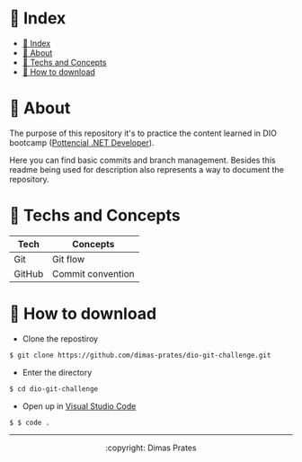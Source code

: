 # :triangular_flag_on_post: Index
- [:triangular_flag_on_post: Index](#triangular_flag_on_post-index)
- [:bookmark: About](#bookmark-about)
- [:bento: Techs and Concepts](#bento-techs-and-concepts)
- [:memo: How to download](#memo-how-to-download)

# :bookmark: About

The purpose of this repository it's to practice the content learned in DIO bootcamp ([Pottencial .NET Developer](https://web.dio.me/track/35a4e967-50e1-4140-a858-a6c8f63904c4)).

Here you can find basic commits and branch management. Besides this readme being used for description also represents a way to document the repository.

# :bento: Techs and Concepts
<table>
    <thead>
        <th>Tech</th>
        <th>Concepts</th>
    </thead>
    <tbody>
        <tr>
            <td>Git</td>
            <td>Git flow</td>
        </tr>
        <tr>
            <td>GitHub</td>
            <td>Commit convention</td>
        </tr>
    </tbody>
</table>

# :memo: How to download
* Clone the repostiroy
```bash
$ git clone https://github.com/dimas-prates/dio-git-challenge.git
```
* Enter the directory
```bash
$ cd dio-git-challenge
```
* Open up in [Visual Studio Code](https://code.visualstudio.com/)
```bash
$ $ code .
```
---
<p align="center"> :copyright: Dimas Prates</p>